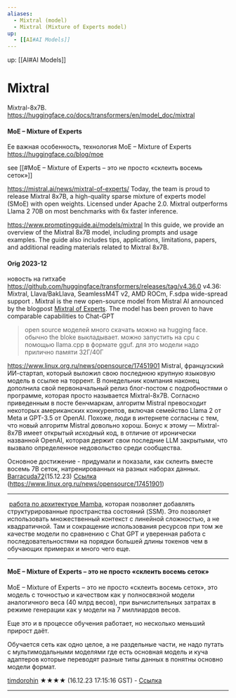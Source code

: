```yaml
---
aliases:
  - Mixtral (model)
  - Mixtral (Mixture of Experts model)
up:
  - [[AI#AI Models]]
---
```

up:  [[AI#AI Models]]
# Mixtral
Mixtral-8x7B.
https://huggingface.co/docs/transformers/en/model_doc/mixtral
#### MoE – Mixture of Experts
Ее важная особенность, технология MoE – Mixture of Experts 
https://huggingface.co/blog/moe

see [[#MoE – Mixture of Experts – это не просто «склеить восемь сеток»]]


https://mistral.ai/news/mixtral-of-experts/
Today, the team is proud to release Mixtral 8x7B, a high-quality sparse mixture of experts model (SMoE) with open weights. Licensed under Apache 2.0. Mixtral outperforms Llama 2 70B on most benchmarks with 6x faster inference.

https://www.promptingguide.ai/models/mixtral
In this guide, we provide an overview of the Mixtral 8x7B model, including prompts and usage examples. The guide also includes tips, applications, limitations, papers, and additional reading materials related to Mixtral 8x7B.


#### Orig 2023-12

новость на гитхабе
	https://github.com/huggingface/transformers/releases/tag/v4.36.0
	v4.36: Mixtral, Llava/BakLlava, SeamlessM4T v2, AMD ROCm, F.sdpa wide-spread support
	.
	Mixtral is the new open-source model from Mistral AI announced by the blogpost [Mixtral of Experts](https://mistral.ai/news/mixtral-of-experts/). The model has been proven to have comparable capabilities to Chat-GPT



>open source моделей много скачать можно на hugging face. обычно the bloke выкладывает. можно запустить на cpu с помощью llama.cpp в формате gguf. для это модели надо прилично памяти 32Г/40Г




https://www.linux.org.ru/news/opensource/17451901
Mistral, французский ИИ-стартап, который выложил свою последнюю крупную языковую модель в ссылке на торрент.
	В понедельник компания наконец дополнила свой первоначальный релиз блог-постом с подробностями о программе, которая просто называется Mixtral-8x7B. Согласно приведенным в посте бенчмаркам, алгоритм Mistral превосходит некоторых американских конкурентов, включая семейство Llama 2 от Meta и GPT-3.5 от OpenAI. Похоже, люди в интернете согласны с тем, что новый алгоритм Mistral довольно хорош.
	Бонус к этому — Mixtral-8x7B имеет открытый исходный код, в отличие от иронически названной OpenAI, которая держит свои последние LLM закрытыми, что вызвало определенное недовольство среди сообщества.


Основное достижение - придумали и показали, как склеить вместе восемь 7B сеток, натренированных на разных наборах данных. [Barracuda72](https://www.linux.org.ru/people/Barracuda72/profile)(15.12.23) [Ссылка](https://www.linux.org.ru/news/opensource/17451901?cid=17452875) (https://www.linux.org.ru/news/opensource/17451901)

-------------------

 [работа по архитектуре Mamba](https://arxiv.org/ftp/arxiv/papers/2312/2312.00752.pdf), которая позволяет добавлять структурированные пространства состояний (SSM). Это позволяет использовать множественный контекст с линейной сложностью, а не квадратичной. Там и сокращение использования ресурсов при том же качестве модели по сравнению с Chat GPT и уверенная работа с последовательностями на порядки большей длины токенов чем в обучающих примерах и много чего еще.

----------------------------------

#### MoE – Mixture of Experts – это не просто «склеить восемь сеток»

MoE – Mixture of Experts – это не просто «склеить восемь сеток», это модель с точностью и качеством как у полносвязной модели аналогичного веса (40 млрд весов), при вычислительных затратах в режиме генерации как у модели на 7 миллиардов весов.

Еще это и в процессе обучения работает, но несколько меньший прирост даёт.

Обучается сеть как одно целое, а не раздельные части, не надо путать с мультимодальными моделями где есть основная модель и куча адаптеров которые переводят разные типы данных в понятны основно модели формат.

[timdorohin](https://www.linux.org.ru/people/timdorohin/profile) ★★★★ (16.12.23 17:15:16 GST) - [Ссылка](https://www.linux.org.ru/news/opensource/17451901?cid=17454250)

---------------------------








